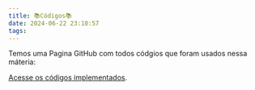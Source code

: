 ```yaml
---
title: 📚Códigos📚
date: 2024-06-22 23:10:57
tags:
---
```

Temos uma Pagina GitHub com todos códgios que foram usados nessa máteria:

[Acesse os códigos implementados](https://github.com/Van4ngel2/Calculo.git).
